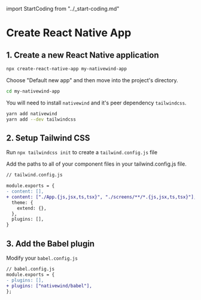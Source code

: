 import StartCoding from "../\_start-coding.md"

# Create React Native App

## 1. Create a new React Native application

```bash
npx create-react-native-app my-nativewind-app
```

Choose "Default new app" and then move into the project's directory.

```bash
cd my-nativewind-app
```

You will need to install `nativewind` and it's peer dependency `tailwindcss`.

```bash
yarn add nativewind
yarn add --dev tailwindcss
```

## 2. Setup Tailwind CSS

Run `npx tailwindcss init` to create a `tailwind.config.js` file

Add the paths to all of your component files in your tailwind.config.js file.

```diff
// tailwind.config.js

module.exports = {
- content: [],
+ content: ["./App.{js,jsx,ts,tsx}", "./screens/**/*.{js,jsx,ts,tsx}"],
  theme: {
    extend: {},
  },
  plugins: [],
}
```

## 3. Add the Babel plugin

Modify your `babel.config.js`

```diff
// babel.config.js
module.exports = {
- plugins: [],
+ plugins: ["nativewind/babel"],
};
```

<StartCoding />
